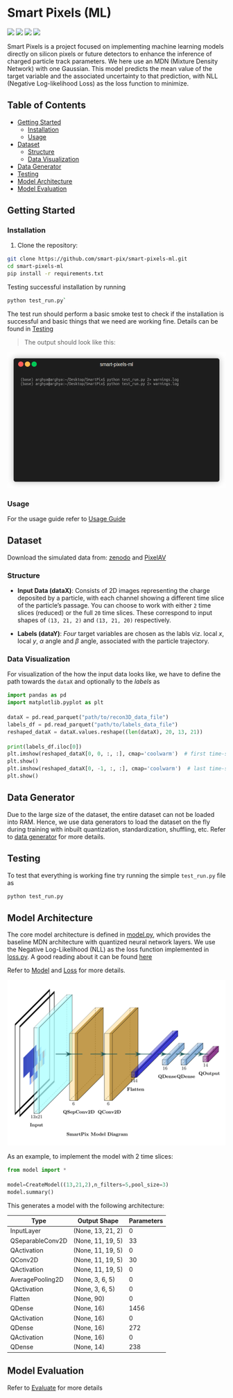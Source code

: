 # Smart Pixels (ML)

<p align="left">
  <a href="https://iopscience.iop.org/article/10.1088/2632-2153/ad6a00"><img src="https://img.shields.io/badge/Published%20in-IOP%20Science-blue"></a>
  <a href="https://arxiv.org/abs/2312.11676"><img src="https://img.shields.io/badge/arXiv-2304.12345-red"></a>
  <a href="https://github.com/smart-pix/smart-pixels-ml"><img src="https://img.shields.io/github/stars/smart-pix/smart-pixels-ml?style=social"></a>
  <a href="https://github.com/smart-pix/smart-pixels-ml"><img src="https://img.shields.io/github/forks/smart-pix/smart-pixels-ml?style=social"></a>
</p>



Smart Pixels is a project focused on implementing machine learning models directly on silicon pixels or future detectors to enhance the inference of charged particle track parameters. We here use an MDN (Mixture Density Network) with one Gaussian. This model predicts the mean value of the target variable and the associated uncertainty to that prediction, with NLL (Negative Log-likelihood Loss) as the loss function to minimize. 

## Table of Contents
- [Getting Started](#getting-started)
  - [Installation](#installation)
  - [Usage](#usage)
- [Dataset](#dataset)
  - [Structure](#structure)
  - [Data Visualization](#data-visualization)
- [Data Generator](#data-generator)
- [Testing](#testing)
- [Model Architecture](#model-architecture)
- [Model Evaluation](#model-evaluation)

## Getting Started

### Installation
1. Clone the repository:
```bash
git clone https://github.com/smart-pix/smart-pixels-ml.git
cd smart-pixels-ml
pip install -r requirements.txt
```
Testing successful installation by running 
```bash
python test_run.py`
```
The test run should perform a basic smoke test to check if the installation is successful and basic things that we need are working fine. Details can be found in [Testing](testing.md)
 > The output should look like this:

![test_run](Images/test_run.gif)

### Usage

For the usage guide refer to [Usage Guide](usage.md)



## Dataset

Download the simulated data from: [zenodo](https://doi.org/10.5281/zenodo.7331128)
and [PixelAV](https://docs.google.com/document/d/1ZoqVyJOOAXhzt2egMWh3OoNJ6lWq5lNR6sjcYON4Vlo/edit?tab=t.0#heading=h.k6tyal7z5t5l)

### Structure
- **Input Data (dataX)**: Consists of 2D images representing the charge deposited by a particle, with each channel showing a different time slice of the particle’s passage. You can choose to work with either `2` time slices (reduced) or the full `20` time slices. These correspond to input shapes of `(13, 21, 2)` and `(13, 21, 20)` respectively.
  
- **Labels (dataY)**: _Four_ target variables are chosen as the labls viz. local $x$, local $y$, $\alpha$ angle and $\beta$ angle, associated with the particle trajectory.

### Data Visualization
For visualization of the how the input data looks like, we have to define the path towards the `dataX` and optionally to the _labels_ as 
```python
import pandas as pd
import matplotlib.pyplot as plt

dataX = pd.read_parquet("path/to/recon3D_data_file")
labels_df = pd.read_parquet("path/to/labels_data_file")
reshaped_dataX = dataX.values.reshape((len(dataX), 20, 13, 21))

print(labels_df.iloc[0])
plt.imshow(reshaped_dataX[0, 0, :, :], cmap='coolwarm')  # first time-step
plt.show()
plt.imshow(reshaped_dataX[0, -1, :, :], cmap='coolwarm')  # last time-step
plt.show()

```

## Data Generator
Due to the large size of the dataset, the entire dataset can not be loaded into RAM. Hence, we use data generators to load the dataset on the fly during training with inbuilt quantization, standardization, shuffling, etc. 
Refer to [data generator](api/data_generator.md) for more details.

## Testing 
To test that everything is working fine try running the simple `test_run.py` file as
```bash
python test_run.py
```


## Model Architecture
The core model architecture is defined in [model.py](../models.py), which provides the baseline MDN architecture with quantized neural network layers. We use the Negative Log-Likelihood (NLL) as the loss function implemented in [loss.py](../loss.py). A good reading about it can be found [here](https://towardsdatascience.com/mixture-density-networks-probabilistic-regression-for-uncertainty-estimation-5f7250207431)

Refer to [Model](api/models.md) and [Loss](api/loss.md) for more details.

![Model Architecture](Images/ML_model_arch.png)


As an example, to implement the model with 2 time slices:
```python
from model import *

model=CreateModel((13,21,2),n_filters=5,pool_size=3)
model.summary()
```
This generates a model with the following architecture:

<table>
  <thead>
    <tr>
      <th>Type</th>
      <th>Output Shape</th>
      <th>Parameters</th>
    </tr>
  </thead>
  <tbody>
    <tr>
      <td>InputLayer</td>
      <td>(None, 13, 21, 2)</td>
      <td>0</td>
    </tr>
    <tr>
      <td>QSeparableConv2D</td>
      <td>(None, 11, 19, 5)</td>
      <td>33</td>
    </tr>
    <tr>
      <td>QActivation</td>
      <td>(None, 11, 19, 5)</td>
      <td>0</td>
    </tr>
    <tr>
      <td>QConv2D</td>
      <td>(None, 11, 19, 5)</td>
      <td>30</td>
    </tr>
    <tr>
      <td>QActivation</td>
      <td>(None, 11, 19, 5)</td>
      <td>0</td>
    </tr>
    <tr>
      <td>AveragePooling2D</td>
      <td>(None, 3, 6, 5)</td>
      <td>0</td>
    </tr>
    <tr>
      <td>QActivation</td>
      <td>(None, 3, 6, 5)</td>
      <td>0</td>
    </tr>
    <tr>
      <td>Flatten</td>
      <td>(None, 90)</td>
      <td>0</td>
    </tr>
    <tr>
      <td>QDense</td>
      <td>(None, 16)</td>
      <td>1456</td>
    </tr>
    <tr>
      <td>QActivation</td>
      <td>(None, 16)</td>
      <td>0</td>
    </tr>
    <tr>
      <td>QDense</td>
      <td>(None, 16)</td>
      <td>272</td>
    </tr>
    <tr>
      <td>QActivation</td>
      <td>(None, 16)</td>
      <td>0</td>
    </tr>
    <tr>
      <td>QDense</td>
      <td>(None, 14)</td>
      <td>238</td>
    </tr>
  </tbody>
</table>

## Model Evaluation
Refer to [Evaluate](api/evaluate.md) for more details
